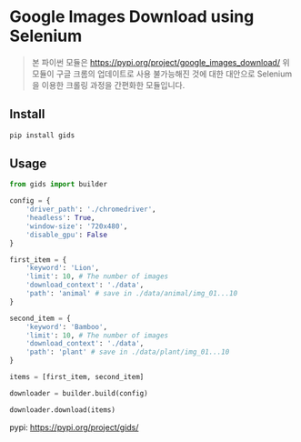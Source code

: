# Google Images Download using Selenium

> 본 파이썬 모듈은 https://pypi.org/project/google_images_download/ 위 모듈이 구글 크롬의 업데이트로 사용 불가능해진 것에 대한 대안으로 Selenium을 이용한 크롤링 과정을 간편화한 모듈입니다.  

## Install

```bash
pip install gids
```

## Usage

```python
from gids import builder

config = {
    'driver_path': './chromedriver',
    'headless': True,
    'window-size': '720x480',
    'disable_gpu': False
}

first_item = {
    'keyword': 'Lion',
    'limit': 10, # The number of images
    'download_context': './data',
    'path': 'animal' # save in ./data/animal/img_01...10
}

second_item = {
    'keyword': 'Bamboo',
    'limit': 10, # The number of images
    'download_context': './data',
    'path': 'plant' # save in ./data/plant/img_01...10
}

items = [first_item, second_item]

downloader = builder.build(config)

downloader.download(items)
```

pypi:
https://pypi.org/project/gids/
